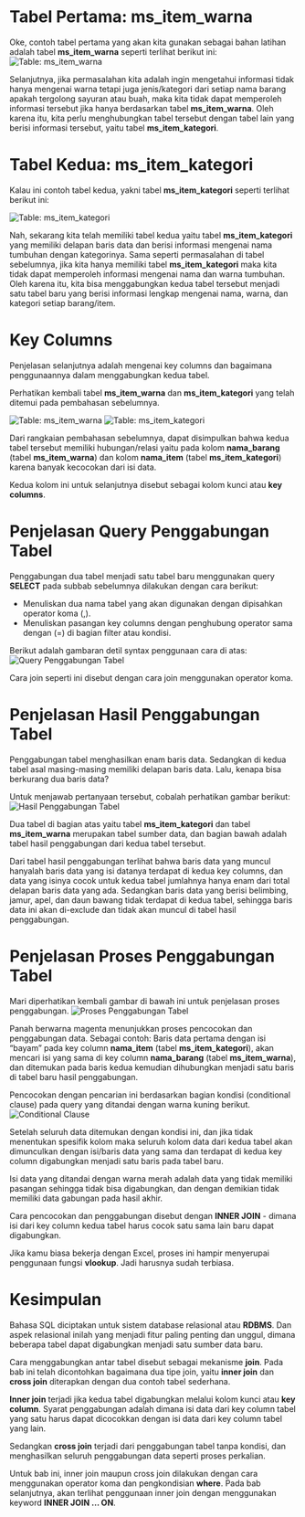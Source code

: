 # Tabel Pertama: ms_item_warna

Oke, contoh tabel pertama yang akan kita gunakan sebagai bahan latihan adalah tabel **ms_item_warna** seperti terlihat berikut ini:
![Table: ms_item_warna](assets/01.png)

Selanjutnya, jika permasalahan kita adalah ingin mengetahui informasi tidak hanya mengenai warna tetapi juga jenis/kategori dari setiap nama barang apakah tergolong sayuran atau buah, maka kita tidak dapat memperoleh informasi tersebut jika hanya berdasarkan tabel **ms_item_warna**. Oleh karena itu, kita perlu menghubungkan tabel tersebut dengan tabel lain yang berisi informasi tersebut, yaitu tabel **ms_item_kategori**.

# Tabel Kedua: ms_item_kategori

Kalau ini contoh tabel kedua, yakni tabel **ms_item_kategori** seperti terlihat berikut ini:

![Table: ms_item_kategori](assets/02.png)

Nah, sekarang kita telah memiliki tabel kedua yaitu tabel **ms_item_kategori** yang memiliki delapan baris data dan berisi informasi mengenai nama tumbuhan dengan kategorinya. Sama seperti permasalahan di tabel sebelumnya, jika kita hanya memiliki tabel **ms_item_kategori** maka kita tidak dapat memperoleh informasi mengenai nama dan warna tumbuhan. Oleh karena itu, kita bisa menggabungkan kedua tabel tersebut menjadi satu tabel baru yang berisi informasi lengkap mengenai nama, warna, dan kategori setiap barang/item.

# Key Columns

Penjelasan selanjutnya adalah mengenai key columns dan bagaimana penggunaannya dalam menggabungkan kedua tabel.

Perhatikan kembali tabel **ms_item_warna** dan **ms_item_kategori** yang telah ditemui pada pembahasan sebelumnya.

![Table: ms_item_warna](assets/01.png)
![Table: ms_item_kategori](assets/02.png)

Dari rangkaian pembahasan sebelumnya, dapat disimpulkan bahwa kedua tabel tersebut memiliki hubungan/relasi yaitu pada kolom **nama_barang** (tabel **ms_item_warna**) dan kolom **nama_item** (tabel **ms_item_kategori**) karena banyak kecocokan dari isi data.

Kedua kolom ini untuk selanjutnya disebut sebagai kolom kunci atau **key columns**.

# Penjelasan Query Penggabungan Tabel

Penggabungan dua tabel menjadi satu tabel baru menggunakan query **SELECT** pada subbab sebelumnya dilakukan dengan cara berikut:
- Menuliskan dua nama tabel yang akan digunakan dengan dipisahkan operator koma (,).
- Menuliskan pasangan key columns dengan penghubung operator sama dengan (=) di bagian filter atau kondisi.

Berikut adalah gambaran detil syntax penggunaan cara di atas:
![Query Penggabungan Tabel](assets/03.png)

Cara join seperti ini disebut dengan cara join menggunakan operator koma.

# Penjelasan Hasil Penggabungan Tabel

Penggabungan tabel menghasilkan enam baris data. Sedangkan di kedua tabel asal masing-masing memiliki delapan baris data. Lalu, kenapa bisa berkurang dua baris data?

Untuk menjawab pertanyaan tersebut, cobalah perhatikan gambar berikut:
![Hasil Penggabungan Tabel](assets/04.png)

Dua tabel di bagian atas yaitu tabel **ms_item_kategori** dan tabel **ms_item_warna** merupakan tabel sumber data, dan bagian bawah adalah tabel hasil penggabungan dari kedua tabel tersebut.

Dari tabel hasil penggabungan terlihat bahwa baris data yang muncul hanyalah baris data yang isi datanya terdapat di kedua key columns, dan data yang isinya cocok untuk kedua tabel jumlahnya hanya enam dari total delapan baris data yang ada. Sedangkan baris data yang berisi belimbing, jamur, apel, dan daun bawang tidak terdapat di kedua tabel, sehingga baris data ini akan di-exclude dan tidak akan muncul di tabel hasil penggabungan.

# Penjelasan Proses Penggabungan Tabel

Mari diperhatikan kembali gambar di bawah ini untuk penjelasan proses penggabungan.
![Proses Penggabungan Tabel](assets/05.png)

Panah berwarna magenta menunjukkan proses pencocokan dan penggabungan data. Sebagai contoh: Baris data pertama dengan isi “bayam” pada key column **nama_item** (tabel **ms_item_kategori**), akan mencari isi yang sama di key column **nama_barang** (tabel **ms_item_warna**), dan ditemukan pada baris kedua kemudian dihubungkan menjadi satu baris di tabel baru hasil penggabungan.

Pencocokan dengan pencarian ini berdasarkan bagian kondisi (conditional clause) pada query yang ditandai dengan warna kuning berikut.
![Conditional Clause](assets/06.png)

Setelah seluruh data ditemukan dengan kondisi ini, dan jika tidak menentukan spesifik kolom maka seluruh kolom data dari kedua tabel akan dimunculkan dengan isi/baris data yang sama dan terdapat di kedua key column digabungkan menjadi satu baris pada tabel baru.

 Isi data yang ditandai dengan warna merah adalah data yang tidak memiliki pasangan sehingga tidak bisa digabungkan, dan dengan demikian tidak memiliki data gabungan pada hasil akhir.

Cara pencocokan dan penggabungan disebut dengan **INNER JOIN** - dimana isi dari key column kedua tabel harus cocok satu sama lain baru dapat digabungkan.

Jika kamu biasa bekerja dengan Excel, proses ini hampir menyerupai penggunaan fungsi **vlookup**. Jadi harusnya sudah terbiasa.

# Kesimpulan

Bahasa SQL diciptakan untuk sistem database relasional atau **RDBMS**. Dan aspek relasional inilah yang menjadi fitur paling penting dan unggul, dimana beberapa tabel dapat digabungkan menjadi satu sumber data baru.

Cara menggabungkan antar tabel disebut sebagai mekanisme **join**. Pada bab ini telah dicontohkan bagaimana dua tipe join, yaitu **inner join** dan **cross join** diterapkan dengan dua contoh tabel sederhana.

**Inner join** terjadi jika kedua tabel digabungkan melalui kolom kunci atau **key column**. Syarat penggabungan adalah dimana isi data dari key column tabel yang satu harus dapat dicocokkan dengan isi data dari key column tabel yang lain.

Sedangkan **cross join** terjadi dari penggabungan tabel tanpa kondisi, dan menghasilkan seluruh penggabungan data seperti proses perkalian.

Untuk bab ini, inner join maupun cross join dilakukan dengan cara menggunakan operator koma dan pengkondisian **where**. Pada bab selanjutnya, akan terlihat penggunaan inner join dengan menggunakan keyword **INNER JOIN … ON**.
